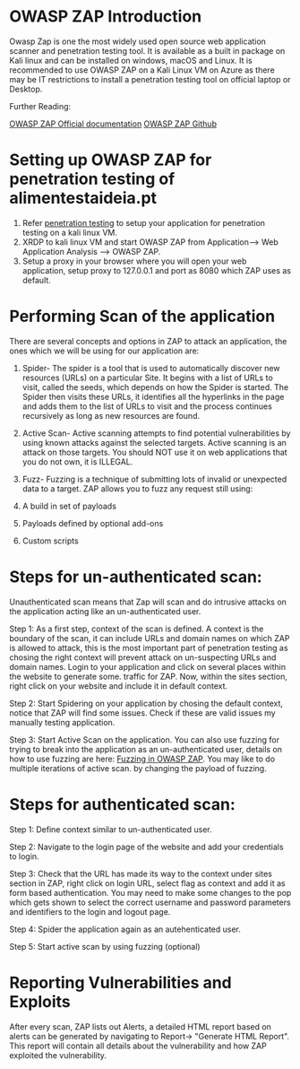 # OWASP ZAP Introduction

Owasp Zap is one the most widely used open source web application scanner and penetration testing tool. It is available as a built in package on Kali linux and can be installed on windows, macOS and Linux. It is recommended to use OWASP ZAP on a Kali Linux VM on Azure as there may be IT restrictions to install a penetration testing tool on official laptop or Desktop. 

Further Reading:

[OWASP ZAP Official documentation](https://www.zaproxy.org/)
[OWASP ZAP Github](https://github.com/zaproxy)

# Setting up OWASP ZAP for penetration testing of alimentestaideia.pt

1. Refer [penetration testing](../Penetration-Test-Setup/Readme.MD) to setup your application for penetration testing on a kali linux VM.
2. XRDP to kali linux VM and start OWASP ZAP from Application--> Web Application Analysis --> OWASP ZAP.
3. Setup a proxy in your browser where you will open your web application, setup proxy to 127.0.0.1 and port as 8080 which ZAP uses as default.


# Performing Scan of the application

There are several concepts and options in ZAP to attack an application, the ones which we will be using for our application are:

1. Spider- The spider is a tool that is used to automatically discover new resources (URLs) on a particular Site. It begins with a list of URLs to visit, called the seeds, which depends on how the Spider is started. The Spider then visits these URLs, it identifies all the hyperlinks in the page and adds them to the list of URLs to visit and the process continues recursively as long as new resources are found.

3. Active Scan- Active scanning attempts to find potential vulnerabilities by using known attacks against the selected targets. Active scanning is an attack on those targets. You should NOT use it on web applications that you do not own, it is ILLEGAL.


5. Fuzz- Fuzzing is a technique of submitting lots of invalid or unexpected data to a target.
ZAP allows you to fuzz any request still using:

1.  A build in set of payloads
2.  Payloads defined by optional add-ons
3.  Custom scripts

# Steps for un-authenticated scan:

Unauthenticated scan means that Zap will scan and do intrusive attacks on the application acting like an un-authenticated user. 

Step 1: As a first step, context of the scan is defined. A context is the boundary of the scan, it can include URLs and domain names on which ZAP is allowed to attack, this is the most important part of penetration testing as chosing the right context will prevent attack on un-suspecting URLs and domain names. Login to your application and click on several places within the website to generate some. traffic for ZAP. Now, within the sites section, right click on your website and include it in default context.

Step 2: Start Spidering on your application by chosing the default context, notice that ZAP will find some issues. Check if these are valid issues my manually testing application.

Step 3: Start Active Scan on the application. You can also use fuzzing for trying to break into the application as an un-authenticated user, details on how to use fuzzing are here: [Fuzzing in OWASP ZAP](https://www.zaproxy.org/docs/desktop/addons/fuzzer/). You may like to do multiple iterations of active scan. by changing the payload of fuzzing.

# Steps for authenticated scan:

Step 1: Define context similar to un-authenticated user.

Step 2: Navigate to the login page of the website and add your credentials to login.

Step 3: Check that the URL has made its way to the context under sites section in ZAP, right click on login URL, select flag as context and add it as form based authentication. You may need to make some changes to the pop which gets shown to select the correct username and password parameters and identifiers to the login and logout page.

Step 4: Spider the application again as an autehenticated user.

Step 5: Start active scan by using fuzzing (optional)


# Reporting Vulnerabilities and Exploits

After every scan, ZAP lists out Alerts, a detailed HTML report based on alerts can be generated by navigating to Report-> "Generate HTML Report". This report will contain all details about the vulnerability and how ZAP exploited the vulnerability. 

